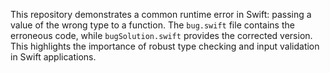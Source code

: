 This repository demonstrates a common runtime error in Swift: passing a value of the wrong type to a function. The `bug.swift` file contains the erroneous code, while `bugSolution.swift` provides the corrected version.  This highlights the importance of robust type checking and input validation in Swift applications.